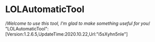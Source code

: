 # LOLAutomaticTool
/*Welcome to use this tool, I'm glad to make something useful for you*/
"LOLAutomaticTool":[Version:1.2.6.5,UpdateTime:2020.10.22,Url:"i5sXyhn5nle"]
